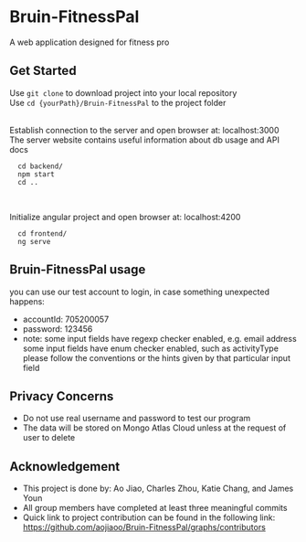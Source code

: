 # Bruin-FitnessPal
A web application designed for fitness pro
<br/>
## Get Started <br/>

Use `git clone` to download project into your local repository <br/>
Use `cd {yourPath}/Bruin-FitnessPal` to the project folder <br/>
 <br/>

Establish connection to the server and open browser at: localhost:3000 <br/>
The server website contains useful information about db usage and API docs
```
  cd backend/
  npm start
  cd ..
```
 <br/>
 
Initialize angular project and open browser at: localhost:4200
```
  cd frontend/
  ng serve
```


## Bruin-FitnessPal usage <br/>
you can use our test account to login, in case something unexpected happens:  <br/>
  * accountId: 705200057 <br/>
  * password: 123456 <br/>
  * note: some input fields have regexp checker enabled, e.g. email address <br/>
          some input fields have enum checker enabled, such as activityType <br/>
          please follow the conventions or the hints given by that particular input field <br/>

## Privacy Concerns <br/>
  * Do not use real username and password to test our program <br/>
  * The data will be stored on Mongo Atlas Cloud unless at the request of user to delete <br/>

## Acknowledgement <br/>
  * This project is done by: Ao Jiao, Charles Zhou, Katie Chang, and James Youn <br/>
  * All group members have completed at least three meaningful commits <br/>
  * Quick link to project contribution can be found in the following link: <br/>
  https://github.com/aojiaoo/Bruin-FitnessPal/graphs/contributors  <br/>
  <br/>



          



